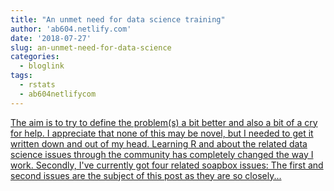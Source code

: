 ```yaml
---
title: "An unmet need for data science training"
author: 'ab604.netlify.com'
date: '2018-07-27'
slug: an-unmet-need-for-data-science
categories:
  - bloglink
tags:
  - rstats
  - ab604netlifycom
---
```


[The aim is to try to define the problem(s) a bit better and also a bit of a cry for help. I appreciate that none of this may be novel, but I needed to get it written down and out of my head. Learning R and about the related data science issues through the community has completely changed the way I work. Secondly, I've currently got four related soapbox issues: The first and second issues are the subject of this post as they are so closely...<click to read more>](https://ab604.netlify.com/post/unmet-data-science-training/)

